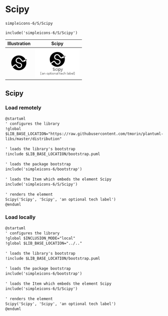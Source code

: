 # Scipy


```text
simpleicons-6/S/Scipy
```

```text
include('simpleicons-6/S/Scipy')
```



| Illustration | Scipy |
| :---: | :---: |
| ![illustration for Illustration](../../simpleicons-6/S/Scipy.png) | ![illustration for Scipy](../../simpleicons-6/S/Scipy.Local.png) |




## Scipy

### Load remotely
```plantuml
@startuml
' configures the library
!global $LIB_BASE_LOCATION="https://raw.githubusercontent.com/tmorin/plantuml-libs/master/distribution"

' loads the library's bootstrap
!include $LIB_BASE_LOCATION/bootstrap.puml

' loads the package bootstrap
include('simpleicons-6/bootstrap')

' loads the Item which embeds the element Scipy
include('simpleicons-6/S/Scipy')

' renders the element
Scipy('Scipy', 'Scipy', 'an optional tech label')
@enduml
```

### Load locally
```plantuml
@startuml
' configures the library
!global $INCLUSION_MODE="local"
!global $LIB_BASE_LOCATION="../.."

' loads the library's bootstrap
!include $LIB_BASE_LOCATION/bootstrap.puml

' loads the package bootstrap
include('simpleicons-6/bootstrap')

' loads the Item which embeds the element Scipy
include('simpleicons-6/S/Scipy')

' renders the element
Scipy('Scipy', 'Scipy', 'an optional tech label')
@enduml
```

